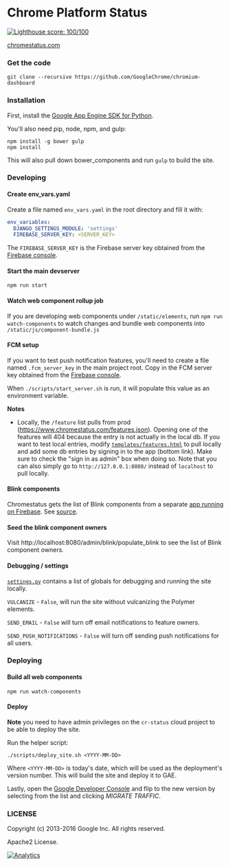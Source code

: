 Chrome Platform Status
==================

[![Lighthouse score: 100/100](https://lighthouse-badge.appspot.com/?score=100&category=PWA)](https://github.com/ebidel/lighthouse-badge)

[chromestatus.com](http://chromestatus.com/)

### Get the code

    git clone --recursive https://github.com/GoogleChrome/chromium-dashboard

### Installation

First, install the [Google App Engine SDK for Python](https://developers.google.com/appengine/downloads#Google_App_Engine_SDK_for_Python).

You'll also need pip, node, npm, and gulp:

    npm install -g bower gulp
    npm install

This will also pull down bower_components and run `gulp` to build the site.

### Developing

#### Create env_vars.yaml

Create a file named `env_vars.yaml` in the root directory and fill it with:

```yaml
env_variables:
  DJANGO_SETTINGS_MODULE: 'settings'
  FIREBASE_SERVER_KEY: <SERVER_KEY>
```

The `FIREBASE_SERVER_KEY` is the Firebase server key obtained from the [Firebase console](https://firebase.corp.google.com/project/cr-status/settings/cloudmessaging/).

#### Start the main devserver

```shell
npm run start
```

#### Watch web component rollup job

If you are developing web components under `/static/elements`, run `npm run watch-components` to watch changes and bundle web components into `/static/js/component-bundle.js`

#### FCM setup

If you want to test push notification features, you'll need to create a file named
`.fcm_server_key` in the main project root. Copy in the FCM server key obtained
from the [Firebase console](https://firebase.corp.google.com/project/cr-status/settings/cloudmessaging/).

When `./scripts/start_server.sh` is run, it will populate this value as an environment variable.

**Notes**

- Locally, the `/feature` list pulls from prod (https://www.chromestatus.com/features.json). Opening one of the features will 404 because the entry is not actually in the local db. If you want to test local entries, modify [`templates/features.html`](https://github.com/GoogleChrome/chromium-dashboard/blob/0b3e3eb444f1e6b6751140f9524a2f60cdc2ca5d/templates/features.html#L181-L182) to pull locally and add some db entries by signing in to the app (bottom link). Make sure to check the "sign in as admin" box when doing so. Note that you can also simply go to `http://127.0.0.1:8080/` instead of `localhost` to pull locally.

#### Blink components

Chromestatus gets the list of Blink components from a separate [app running on Firebase](https://blinkcomponents-b48b5.firebaseapp.com/blinkcomponents). See [source](https://github.com/ebidel/blink-components).

#### Seed the blink component owners

Visit http://localhost:8080/admin/blink/populate_blink to see the list of Blink component owners.

#### Debugging / settings

[`settings.py`](https://github.com/GoogleChrome/chromium-dashboard/blob/master/settings.py) contains a list
of globals for debugging and running the site locally.

`VULCANIZE` - `False`, will run the site without vulcanizing the Polymer elements.

`SEND_EMAIL` - `False` will turn off email notifications to feature owners.

`SEND_PUSH_NOTIFICATIONS` - `False` will turn off sending push notifications for all users.

### Deploying

#### Build all web components

```shell
npm run watch-components
```

#### Deploy

**Note** you need to have admin privileges on the `cr-status` cloud project to be
able to deploy the site.

Run the helper script:

    ./scripts/deploy_site.sh <YYYY-MM-DD>

Where `<YYYY-MM-DD>` is today's date, which will be used as the deployment's version
number. This will build the site and deploy it to GAE.

Lastly, open the [Google Developer
Console](https://console.cloud.google.com/appengine/versions?project=cr-status&organizationId=433637338589&moduleId=default)
and flip to the new version by selecting from the list and clicking *MIGRATE TRAFFIC*.

### LICENSE

Copyright (c) 2013-2016 Google Inc. All rights reserved.

Apache2 License.


[![Analytics](https://ga-beacon.appspot.com/UA-39048143-2/GoogleChrome/chromium-dashboard/README)](https://github.com/igrigorik/ga-beacon)
